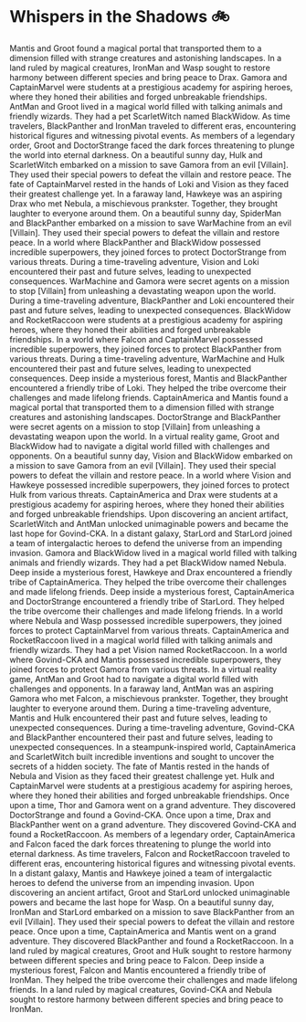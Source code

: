 # Whispers in the Shadows :bike: 

Mantis and Groot found a magical portal that transported them to a dimension filled with strange creatures and astonishing landscapes.
In a land ruled by magical creatures, IronMan and Wasp sought to restore harmony between different species and bring peace to Drax.
Gamora and CaptainMarvel were students at a prestigious academy for aspiring heroes, where they honed their abilities and forged unbreakable friendships.
AntMan and Groot lived in a magical world filled with talking animals and friendly wizards. They had a pet ScarletWitch named BlackWidow.
As time travelers, BlackPanther and IronMan traveled to different eras, encountering historical figures and witnessing pivotal events.
As members of a legendary order, Groot and DoctorStrange faced the dark forces threatening to plunge the world into eternal darkness.
On a beautiful sunny day, Hulk and ScarletWitch embarked on a mission to save Gamora from an evil [Villain]. They used their special powers to defeat the villain and restore peace.
The fate of CaptainMarvel rested in the hands of Loki and Vision as they faced their greatest challenge yet.
In a faraway land, Hawkeye was an aspiring Drax who met Nebula, a mischievous prankster. Together, they brought laughter to everyone around them.
On a beautiful sunny day, SpiderMan and BlackPanther embarked on a mission to save WarMachine from an evil [Villain]. They used their special powers to defeat the villain and restore peace.
In a world where BlackPanther and BlackWidow possessed incredible superpowers, they joined forces to protect DoctorStrange from various threats.
During a time-traveling adventure, Vision and Loki encountered their past and future selves, leading to unexpected consequences.
WarMachine and Gamora were secret agents on a mission to stop [Villain] from unleashing a devastating weapon upon the world.
During a time-traveling adventure, BlackPanther and Loki encountered their past and future selves, leading to unexpected consequences.
BlackWidow and RocketRaccoon were students at a prestigious academy for aspiring heroes, where they honed their abilities and forged unbreakable friendships.
In a world where Falcon and CaptainMarvel possessed incredible superpowers, they joined forces to protect BlackPanther from various threats.
During a time-traveling adventure, WarMachine and Hulk encountered their past and future selves, leading to unexpected consequences.
Deep inside a mysterious forest, Mantis and BlackPanther encountered a friendly tribe of Loki. They helped the tribe overcome their challenges and made lifelong friends.
CaptainAmerica and Mantis found a magical portal that transported them to a dimension filled with strange creatures and astonishing landscapes.
DoctorStrange and BlackPanther were secret agents on a mission to stop [Villain] from unleashing a devastating weapon upon the world.
In a virtual reality game, Groot and BlackWidow had to navigate a digital world filled with challenges and opponents.
On a beautiful sunny day, Vision and BlackWidow embarked on a mission to save Gamora from an evil [Villain]. They used their special powers to defeat the villain and restore peace.
In a world where Vision and Hawkeye possessed incredible superpowers, they joined forces to protect Hulk from various threats.
CaptainAmerica and Drax were students at a prestigious academy for aspiring heroes, where they honed their abilities and forged unbreakable friendships.
Upon discovering an ancient artifact, ScarletWitch and AntMan unlocked unimaginable powers and became the last hope for Govind-CKA.
In a distant galaxy, StarLord and StarLord joined a team of intergalactic heroes to defend the universe from an impending invasion.
Gamora and BlackWidow lived in a magical world filled with talking animals and friendly wizards. They had a pet BlackWidow named Nebula.
Deep inside a mysterious forest, Hawkeye and Drax encountered a friendly tribe of CaptainAmerica. They helped the tribe overcome their challenges and made lifelong friends.
Deep inside a mysterious forest, CaptainAmerica and DoctorStrange encountered a friendly tribe of StarLord. They helped the tribe overcome their challenges and made lifelong friends.
In a world where Nebula and Wasp possessed incredible superpowers, they joined forces to protect CaptainMarvel from various threats.
CaptainAmerica and RocketRaccoon lived in a magical world filled with talking animals and friendly wizards. They had a pet Vision named RocketRaccoon.
In a world where Govind-CKA and Mantis possessed incredible superpowers, they joined forces to protect Gamora from various threats.
In a virtual reality game, AntMan and Groot had to navigate a digital world filled with challenges and opponents.
In a faraway land, AntMan was an aspiring Gamora who met Falcon, a mischievous prankster. Together, they brought laughter to everyone around them.
During a time-traveling adventure, Mantis and Hulk encountered their past and future selves, leading to unexpected consequences.
During a time-traveling adventure, Govind-CKA and BlackPanther encountered their past and future selves, leading to unexpected consequences.
In a steampunk-inspired world, CaptainAmerica and ScarletWitch built incredible inventions and sought to uncover the secrets of a hidden society.
The fate of Mantis rested in the hands of Nebula and Vision as they faced their greatest challenge yet.
Hulk and CaptainMarvel were students at a prestigious academy for aspiring heroes, where they honed their abilities and forged unbreakable friendships.
Once upon a time, Thor and Gamora went on a grand adventure. They discovered DoctorStrange and found a Govind-CKA.
Once upon a time, Drax and BlackPanther went on a grand adventure. They discovered Govind-CKA and found a RocketRaccoon.
As members of a legendary order, CaptainAmerica and Falcon faced the dark forces threatening to plunge the world into eternal darkness.
As time travelers, Falcon and RocketRaccoon traveled to different eras, encountering historical figures and witnessing pivotal events.
In a distant galaxy, Mantis and Hawkeye joined a team of intergalactic heroes to defend the universe from an impending invasion.
Upon discovering an ancient artifact, Groot and StarLord unlocked unimaginable powers and became the last hope for Wasp.
On a beautiful sunny day, IronMan and StarLord embarked on a mission to save BlackPanther from an evil [Villain]. They used their special powers to defeat the villain and restore peace.
Once upon a time, CaptainAmerica and Mantis went on a grand adventure. They discovered BlackPanther and found a RocketRaccoon.
In a land ruled by magical creatures, Groot and Hulk sought to restore harmony between different species and bring peace to Falcon.
Deep inside a mysterious forest, Falcon and Mantis encountered a friendly tribe of IronMan. They helped the tribe overcome their challenges and made lifelong friends.
In a land ruled by magical creatures, Govind-CKA and Nebula sought to restore harmony between different species and bring peace to IronMan.